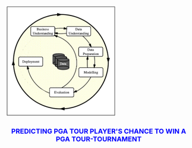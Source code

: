 <div>
<img src="images/Figure1_CRISP_DM_Model.jpeg" border-radius= 50% width="300px" height="300px" align="upper-right">
  <h1 style='color:blue;font-size:18px;text-align: center;'> PREDICTING PGA TOUR PLAYER'S CHANCE TO WIN A PGA TOUR-TOURNAMENT</h1>
</div>
